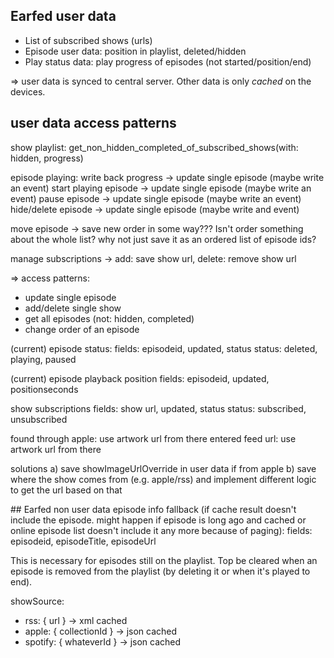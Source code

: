 ## Earfed user data

- List of subscribed shows (urls)
- Episode user data: position in playlist, deleted/hidden
- Play status data: play progress of episodes (not started/position/end)

=> user data is synced to central server. Other data is only _cached_ on the devices.

## user data access patterns

show playlist: get_non_hidden_completed_of_subscribed_shows(with: hidden, progress)

episode playing: write back progress -> update single episode (maybe write an event)
start playing episode -> update single episode (maybe write an event)
pause episode -> update single episode (maybe write an event)
hide/delete episode -> update single episode (maybe write and event)

move episode -> save new order in some way??? Isn't order something about the
whole list? why not just save it as an ordered list of episode ids?

manage subscriptions -> add: save show url, delete: remove show url

=> access patterns:

- update single episode
- add/delete single show
- get all episodes (not: hidden, completed)
- change order of an episode

(current) episode status:
fields: episodeid, updated, status
status: deleted, playing, paused

(current) episode playback position
fields: episodeid, updated, positionseconds

show subscriptions
fields: show url, updated, status
status: subscribed, unsubscribed

found through apple: use artwork url from there
entered feed url: use artwork url from there

solutions
a) save showImageUrlOverride in user data if from apple
b) save where the show comes from (e.g. apple/rss) and implement different logic to get the url based on that

## Earfed non user data
episode info fallback (if cache result doesn't include the episode. might happen
if episode is long ago and cached or online episode list doesn't include it any
more because of paging):
fields: episodeid, episodeTitle, episodeUrl

This is necessary for episodes still on the playlist. Top be cleared when an
episode is removed from the playlist (by deleting it or when it's played to
end).

showSource:

- rss: { url } -> xml cached
- apple: { collectionId } -> json cached
- spotify: { whateverId } -> json cached
